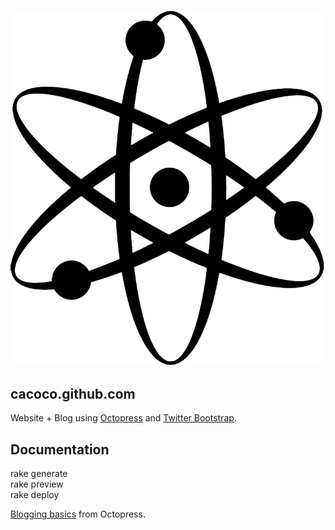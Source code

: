 ![Angstrom](source/favicon.ico)

## cacoco.github.com

Website + Blog using [Octopress](http://octopress.org/) and [Twitter Bootstrap](http://twitter.github.com/bootstrap).


## Documentation  

rake generate  
rake preview  
rake deploy

[Blogging basics](http://octopress.org/docs/blogging/) from Octopress.
